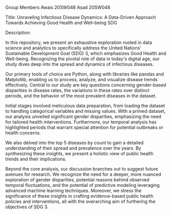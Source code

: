 Group Members
Awais 20SW048
Asad 20SW048

Title: Unraveling Infectious Disease Dynamics: A Data-Driven Approach Towards Achieving Good Health and Well-being SDG

Description:

In this repository, we present an exhaustive exploration rooted in data science and analytics to specifically address the United Nations' Sustainable Development Goal (SDG) 3, which emphasizes Good Health and Well-being. Recognizing the pivotal role of data in today's digital age, our study dives deep into the spread and dynamics of infectious diseases. 

Our primary tools of choice are Python, along with libraries like pandas and Matplotlib, enabling us to process, analyze, and visualize disease trends effectively. Central to our study are key questions concerning gender-based disparities in disease rates, the variations in these rates over distinct periods, and the behavior of the most prevalent diseases in the dataset.

Initial stages involved meticulous data preparation, from loading the dataset to handling categorical variables and missing values. With a primed dataset, our analysis unveiled significant gender disparities, emphasizing the need for tailored health interventions. Furthermore, our temporal analysis has highlighted periods that warrant special attention for potential outbreaks or health concerns.

We also delved into the top 5 diseases by count to gain a detailed understanding of their spread and prevalence over the years. By synthesizing these insights, we present a holistic view of public health trends and their implications.

Beyond the core analysis, our discussion branches out to suggest future avenues for research. We recognize the need for a deeper, more nuanced exploration of gender disparities, potential reasons behind observed temporal fluctuations, and the potential of predictive modeling leveraging advanced machine learning techniques. Moreover, we stress the significance of these insights in crafting evidence-based public health policies and interventions, all with the overarching aim of furthering the objectives of SDG 3.
